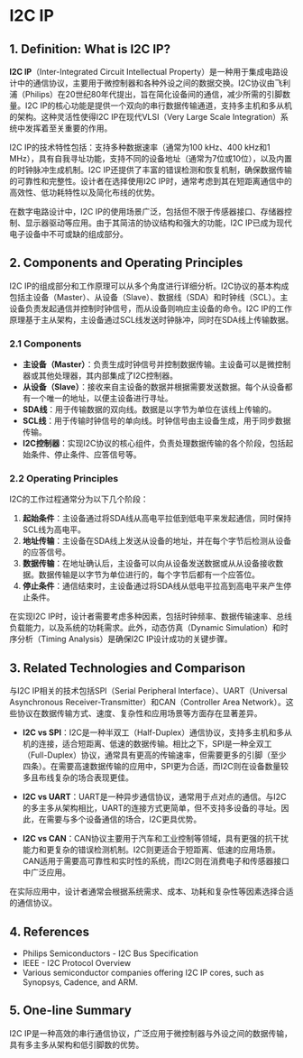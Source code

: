 # I2C IP

## 1. Definition: What is **I2C IP**?
**I2C IP**（Inter-Integrated Circuit Intellectual Property）是一种用于集成电路设计中的通信协议，主要用于微控制器和各种外设之间的数据交换。I2C协议由飞利浦（Philips）在20世纪80年代提出，旨在简化设备间的通信，减少所需的引脚数量。I2C IP的核心功能是提供一个双向的串行数据传输通道，支持多主机和多从机的架构。这种灵活性使得I2C IP在现代VLSI（Very Large Scale Integration）系统中发挥着至关重要的作用。

I2C IP的技术特性包括：支持多种数据速率（通常为100 kHz、400 kHz和1 MHz），具有自我寻址功能，支持不同的设备地址（通常为7位或10位），以及内置的时钟脉冲生成机制。I2C IP还提供了丰富的错误检测和恢复机制，确保数据传输的可靠性和完整性。设计者在选择使用I2C IP时，通常考虑到其在短距离通信中的高效性、低功耗特性以及简化布线的优势。

在数字电路设计中，I2C IP的使用场景广泛，包括但不限于传感器接口、存储器控制、显示器驱动等应用。由于其简洁的协议结构和强大的功能，I2C IP已成为现代电子设备中不可或缺的组成部分。

## 2. Components and Operating Principles
I2C IP的组成部分和工作原理可以从多个角度进行详细分析。I2C协议的基本构成包括主设备（Master）、从设备（Slave）、数据线（SDA）和时钟线（SCL）。主设备负责发起通信并控制时钟信号，而从设备则响应主设备的命令。I2C IP的工作原理基于主从架构，主设备通过SCL线发送时钟脉冲，同时在SDA线上传输数据。

### 2.1 Components
- **主设备（Master）**：负责生成时钟信号并控制数据传输。主设备可以是微控制器或其他处理器，其内部集成了I2C控制器。
- **从设备（Slave）**：接收来自主设备的数据并根据需要发送数据。每个从设备都有一个唯一的地址，以便主设备进行寻址。
- **SDA线**：用于传输数据的双向线。数据是以字节为单位在该线上传输的。
- **SCL线**：用于传输时钟信号的单向线。时钟信号由主设备生成，用于同步数据传输。
- **I2C控制器**：实现I2C协议的核心组件，负责处理数据传输的各个阶段，包括起始条件、停止条件、应答信号等。

### 2.2 Operating Principles
I2C的工作过程通常分为以下几个阶段：
1. **起始条件**：主设备通过将SDA线从高电平拉低到低电平来发起通信，同时保持SCL线为高电平。
2. **地址传输**：主设备在SDA线上发送从设备的地址，并在每个字节后检测从设备的应答信号。
3. **数据传输**：在地址确认后，主设备可以向从设备发送数据或从从设备接收数据。数据传输是以字节为单位进行的，每个字节后都有一个应答位。
4. **停止条件**：通信结束时，主设备通过将SDA线从低电平拉高到高电平来产生停止条件。

在实现I2C IP时，设计者需要考虑多种因素，包括时钟频率、数据传输速率、总线负载能力，以及系统的功耗需求。此外，动态仿真（Dynamic Simulation）和时序分析（Timing Analysis）是确保I2C IP设计成功的关键步骤。

## 3. Related Technologies and Comparison
与I2C IP相关的技术包括SPI（Serial Peripheral Interface）、UART（Universal Asynchronous Receiver-Transmitter）和CAN（Controller Area Network）。这些协议在数据传输方式、速度、复杂性和应用场景等方面存在显著差异。

- **I2C vs SPI**：I2C是一种半双工（Half-Duplex）通信协议，支持多主机和多从机的连接，适合短距离、低速的数据传输。相比之下，SPI是一种全双工（Full-Duplex）协议，通常具有更高的传输速率，但需要更多的引脚（至少四条）。在需要高速数据传输的应用中，SPI更为合适，而I2C则在设备数量较多且布线复杂的场合表现更佳。

- **I2C vs UART**：UART是一种异步通信协议，通常用于点对点的通信。与I2C的多主多从架构相比，UART的连接方式更简单，但不支持多设备的寻址。因此，在需要与多个设备通信的场合，I2C更具优势。

- **I2C vs CAN**：CAN协议主要用于汽车和工业控制等领域，具有更强的抗干扰能力和更复杂的错误检测机制。I2C则更适合于短距离、低速的应用场景。CAN适用于需要高可靠性和实时性的系统，而I2C则在消费电子和传感器接口中广泛应用。

在实际应用中，设计者通常会根据系统需求、成本、功耗和复杂性等因素选择合适的通信协议。

## 4. References
- Philips Semiconductors - I2C Bus Specification
- IEEE - I2C Protocol Overview
- Various semiconductor companies offering I2C IP cores, such as Synopsys, Cadence, and ARM.

## 5. One-line Summary
I2C IP是一种高效的串行通信协议，广泛应用于微控制器与外设之间的数据传输，具有多主多从架构和低引脚数的优势。
